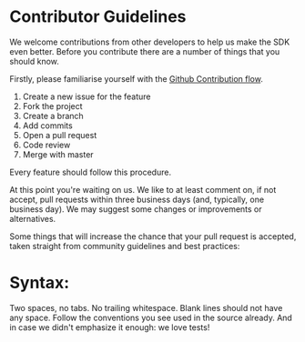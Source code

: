 # Contributor Guidelines

We welcome contributions from other developers to help us make the SDK even better.
Before you contribute there are a number of things that you should know.

Firstly, please familiarise yourself with the [Github Contribution flow](https://guides.github.com/introduction/flow/).

1. Create a new issue for the feature
2. Fork the project
3. Create a branch
4. Add commits
5. Open a pull request
6. Code review
7. Merge with master

Every feature should follow this procedure.

At this point you're waiting on us. We like to at least comment on, if not accept, pull requests within three business days (and, typically, one business day). We may suggest some changes or improvements or alternatives.

Some things that will increase the chance that your pull request is accepted, taken straight from community guidelines and best practices:

# Syntax:

Two spaces, no tabs.
No trailing whitespace.
Blank lines should not have any space.
Follow the conventions you see used in the source already.
And in case we didn't emphasize it enough: we love tests!